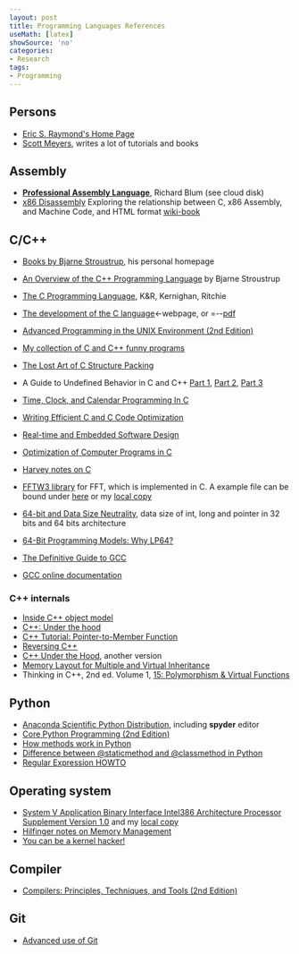 ```yaml
---
layout: post
title: Programming Languages References
useMath: [latex]
showSource: 'no'
categories:
- Research
tags:
- Programming
---
```


## Persons
 - [Eric S. Raymond's Home Page][10]
 - [Scott Meyers][53], writes a lot of tutorials and books

## Assembly
 - [**Professional Assembly Language**][1], Richard Blum (see cloud disk)
 - [x86 Disassembly][8] Exploring the relationship between C, x86 Assembly, and Machine Code, and HTML format [wiki-book][9]

## C/C++
 - [Books by Bjarne Stroustrup][33], his personal homepage
 - [An Overview of the C++ Programming Language][34] by Bjarne Stroustrup
 - [The C Programming Language][2], K&R, Kernighan, Ritchie
 - [The development of the C language][31]<-webpage, or =--[pdf][32]
 - [Advanced Programming in the UNIX Environment (2nd Edition)][3]
 - [My collection of C and C++ funny programs][5]
 - [The Lost Art of C Structure Packing][11]
 - A Guide to Undefined Behavior in C and C++ [Part 1][12], [Part 2][13], [Part 3][14]
 - [Time, Clock, and Calendar Programming In C][15]
 - [Writing Efficient C and C Code Optimization][16]
 - [Real-time and Embedded Software Design][17]
 - [Optimization of Computer Programs in C][18]
 - [Harvey notes on C][19]
 - [FFTW3 library][28] for FFT, which is implemented in C. A example file can be bound under [here][29] or my [local copy][30]

 - [64-bit and Data Size Neutrality][35], data size of int, long and pointer in 32 bits
    and 64 bits architecture
 - [64-Bit Programming Models: Why LP64?][37]
 
 - [The Definitive Guide to GCC][40]
 - [GCC online documentation][51]
 

### C++ internals
 - [Inside C++ object model][56]
 - [C++: Under the hood][36]
 - [C++ Tutorial: Pointer-to-Member Function][38]
 - [Reversing C++][39]
 - [C++ Under the Hood][52], another version
 - [Memory Layout for Multiple and Virtual Inheritance][54]
- Thinking in C++, 2nd ed. Volume 1, [15: Polymorphism & Virtual Functions][55]


## Python
 - [Anaconda Scientific Python Distribution][27], including **spyder** editor
 - [Core Python Programming (2nd Edition)][23]
 - [How methods work in Python][24]
 - [Difference between @staticmethod and @classmethod in Python][25]
 - [Regular Expression HOWTO][26]


## Operating system
 - [System V Application Binary Interface Intel386 Architecture Processor Supplement Version 1.0][6] and my [local copy][7]
 - [Hilfinger notes on Memory Management][20]
 - [You can be a kernel hacker!][21]

## Compiler
 - [Compilers: Principles, Techniques, and Tools (2nd Edition)][22]

## Git
 - [Advanced use of Git][4]




[56]: /pdf/programming/inside.the.c++.object.model.pdf
[55]: http://www.drbio.cornell.edu/pl47/programming/TICPP-2nd-ed-Vol-one-html/Chapter15.html
[54]: http://www.phpcompiler.org/articles/virtualinheritance.html
[53]: http://www.aristeia.com
[52]: http://www.han-ese.nl/~ewout/ESE/INF2/CPP_onder_de_motorkap.pdf
[51]: https://gcc.gnu.org/onlinedocs/
[40]: https://sensperiodit.files.wordpress.com/2011/04/hagen-the-definitive-guide-to-gcc-2e-apress-2006.pdf
[39]: https://www.blackhat.com/presentations/bh-dc-07/Sabanal_Yason/Paper/bh-dc-07-Sabanal_Yason-WP.pdf
[38]: http://www.codeguru.com/cpp/cpp/article.php/c17401/C-Tutorial-PointertoMember-Function.htm
[37]: http://www.unix.org/version2/whatsnew/lp64_wp.html 
[36]: http://www.openrce.org/articles/files/jangrayhood.pdf
[35]: http://www.unix.org/whitepapers/64bit.html
[34]: http://www.stroustrup.com/crc.pdf
[33]: http://www.stroustrup.com/books.html
[32]: http://delivery.acm.org/10.1145/160000/155580/p201-ritchie.pdf?ip=141.72.245.91&id=155580&acc=ACTIVE%20SERVICE&key=2BA2C432AB83DA15%2EA83A5A66E0DD4B84%2E4D4702B0C3E38B35%2E4D4702B0C3E38B35&CFID=564615910&CFTOKEN=99021349&__acm__=1451509704_b42fa3dadd0c7f655eb790047bc4b9ea
[31]: https://www.bell-labs.com/usr/dmr/www/chist.html
[30]: /src/cpp-and-c/fftw3_prb.c
[29]: https://people.sc.fsu.edu/~jburkardt/c_src/fftw3/fftw3_prb.c
[28]: http://www.fftw.org/
[27]: https://store.continuum.io/cshop/anaconda/
[26]: https://docs.python.org/2/howto/regex.html
[25]: http://www.pythoncentral.io/difference-between-staticmethod-and-classmethod-in-python/
[24]: https://julien.danjou.info/blog/2013/guide-python-static-class-abstract-methods
[23]: http://www.amazon.com/Core-Python-Programming-2nd-Edition/dp/0132269937
[22]: http://www.amazon.com/Compilers-Principles-Techniques-Tools-2nd/dp/0321486811
[21]: http://jvns.ca/blog/2014/09/18/you-can-be-a-kernel-hacker/
[20]: http://www-inst.eecs.berkeley.edu/~cs61c/resources/pnh.stg.mgmt.pdf
[19]: http://www-inst.eecs.berkeley.edu/~cs61c/resources/HarveyNotesC1-3.pdf
[18]: http://leto.net/docs/C-optimization.php
[17]: https://www.eventhelix.com/RealtimeMantra/basics/#.VSrcMPmUcXc
[16]: http://www.codeproject.com/Articles/6154/Writing-Efficient-C-and-C-Code-Optimization
[15]: http://www.catb.org/esr/time-programming/
[14]: http://blog.regehr.org/archives/232
[13]: http://blog.regehr.org/archives/226
[12]: http://blog.regehr.org/archives/213
[11]: http://www.catb.org/esr/structure-packing/
[10]: http://www.catb.org/~esr/
[9]: http://en.wikibooks.org/wiki/X86_Disassembly
[8]: /pdf/programming/x86%20Disassembly.pdf
[7]: /pdf/programming/psABI-i386.pdf
[6]: http://www.uclibc.org/docs/psABI-i386.pdf
[5]: http://www-verimag.imag.fr/~moy/c/c_collection/
[4]: http://www-verimag.imag.fr/~moy/IMG/pdf/advanced-git-slides.pdf
[3]: http://www.amazon.com/Programming-Environment-Addison-Wesley-Professional-Computing/dp/0201433079/ref=sr_1_2?ie=UTF8&s=books&qid=1218650542&sr=1-2
[2]: http://www.amazon.com/Programming-Language-Prentice-Hall-Software/dp/0131103628/ref=pd_sim_b_1
[1]: http://www.amazon.com/Professional-Assembly-Language-Richard-Blum/dp/0764579010